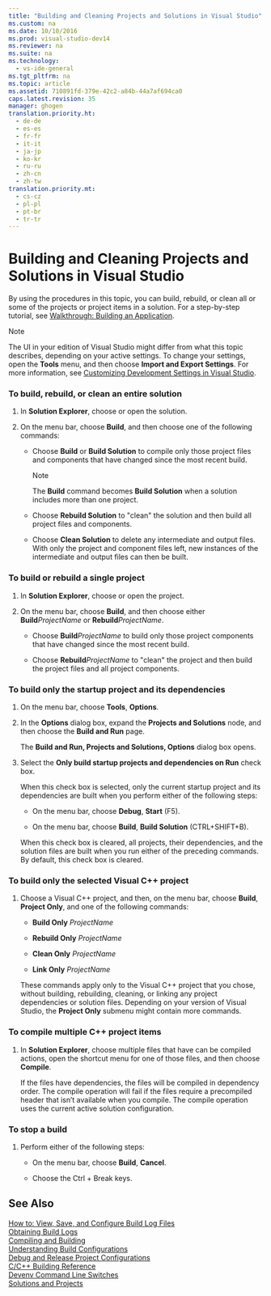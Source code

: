 ```yaml
---
title: "Building and Cleaning Projects and Solutions in Visual Studio"
ms.custom: na
ms.date: 10/10/2016
ms.prod: visual-studio-dev14
ms.reviewer: na
ms.suite: na
ms.technology: 
  - vs-ide-general
ms.tgt_pltfrm: na
ms.topic: article
ms.assetid: 710891fd-379e-42c2-a84b-44a7af694ca0
caps.latest.revision: 35
manager: ghogen
translation.priority.ht: 
  - de-de
  - es-es
  - fr-fr
  - it-it
  - ja-jp
  - ko-kr
  - ru-ru
  - zh-cn
  - zh-tw
translation.priority.mt: 
  - cs-cz
  - pl-pl
  - pt-br
  - tr-tr
---
```

# Building and Cleaning Projects and Solutions in Visual Studio
By using the procedures in this topic, you can build, rebuild, or clean all or some of the projects or project items in a solution. For a step-by-step tutorial, see [Walkthrough: Building an Application](../VS_IDE/Walkthrough--Building-an-Application.md).  
  
> [!NOTE]
>  The UI in your edition of Visual Studio might differ from what this topic describes, depending on your active settings. To change your settings, open the **Tools** menu, and then choose **Import and Export Settings**. For more information, see [Customizing Development Settings in Visual Studio](assetId:///22c4debb-4e31-47a8-8f19-16f328d7dcd3).  
  
### To build, rebuild, or clean an entire solution  
  
1.  In **Solution Explorer**, choose or open the solution.  
  
2.  On the menu bar, choose **Build**, and then choose one of the following commands:  
  
    -   Choose **Build** or **Build Solution** to compile only those project files and components that have changed since the most recent build.  
  
        > [!NOTE]
        >  The **Build** command becomes **Build Solution** when a solution includes more than one project.  
  
    -   Choose **Rebuild Solution** to "clean" the solution and then build all project files and components.  
  
    -   Choose **Clean Solution** to delete any intermediate and output files. With only the project and component files left, new instances of the intermediate and output files can then be built.  
  
### To build or rebuild a single project  
  
1.  In **Solution Explorer**, choose or open the project.  
  
2.  On the menu bar, choose **Build**, and then choose either **Build***ProjectName* or **Rebuild***ProjectName*.  
  
    -   Choose **Build***ProjectName* to build only those project components that have changed since the most recent build.  
  
    -   Choose **Rebuild***ProjectName* to "clean" the project and then build the project files and all project components.  
  
### To build only the startup project and its dependencies  
  
1.  On the menu bar, choose **Tools**, **Options**.  
  
2.  In the **Options** dialog box, expand the **Projects and Solutions** node, and then choose the **Build and Run** page.  
  
     The **Build and Run, Projects and Solutions, Options** dialog box opens.  
  
3.  Select the  **Only build startup projects and dependencies on Run** check box.  
  
     When this check box is selected, only the current startup project and its dependencies are built when you perform either of the following steps:  
  
    -   On the menu bar, choose **Debug**, **Start** (F5).  
  
    -   On the menu bar, choose **Build**, **Build Solution** (CTRL+SHIFT+B).  
  
     When this check box is cleared, all projects, their dependencies, and the solution files are built when you run either of the preceding commands. By default, this check box is cleared.  
  
### To build only the selected Visual C++ project  
  
1.  Choose a Visual C++ project, and then, on the menu bar, choose **Build**, **Project Only**, and one of the following commands:  
  
    -   **Build Only** *ProjectName*  
  
    -   **Rebuild Only** *ProjectName*  
  
    -   **Clean Only** *ProjectName*  
  
    -   **Link Only** *ProjectName*  
  
     These commands apply only to the Visual C++ project that you chose, without building, rebuilding, cleaning, or linking any project dependencies or solution files. Depending on your version of Visual Studio, the **Project Only** submenu might contain more commands.  
  
### To compile multiple C++ project items  
  
1.  In **Solution Explorer**, choose multiple files that have can be compiled actions, open the shortcut menu for one of those files, and then choose **Compile**.  
  
     If the files have dependencies, the files will be compiled in dependency order. The compile operation will fail if the files require a precompiled header that isn’t available when you compile. The compile operation uses the current active solution configuration.  
  
### To stop a build  
  
1.  Perform either of the following steps:  
  
    -   On the menu bar, choose **Build**, **Cancel**.  
  
    -   Choose the Ctrl + Break keys.  
  
## See Also  
 [How to: View, Save, and Configure Build Log Files](../VS_IDE/How-to--View--Save--and-Configure-Build-Log-Files.md)   
 [Obtaining Build Logs](../VS_IDE/Obtaining-Build-Logs-with-MSBuild.md)   
 [Compiling and Building](../VS_IDE/Compiling-and-Building-in-Visual-Studio.md)   
 [Understanding Build Configurations](../VS_IDE/Understanding-Build-Configurations.md)   
 [Debug and Release Project Configurations](assetId:///0440b300-0614-4511-901a-105b771b236e)   
 [C/C++ Building Reference](../Topic/C-C++%20Building%20Reference.md)   
 [Devenv Command Line Switches](../VS_IDE/Devenv-Command-Line-Switches.md)   
 [Solutions and Projects](../VS_IDE/Solutions-and-Projects-in-Visual-Studio.md)